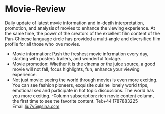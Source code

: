 # Movie-Review
Daily update of latest movie information and in-depth interpretation, promotion, and analysis of movies to enhance the viewing experience. At the same time, the power of the creators of the excellent film content of the Pan-Chinese language circle has provided a multi-angle and diversified film profile for all those who love movies.

- Movie information: Push the freshest movie information every day, starting with posters, trailers, and wonderful footage.
- Movie promotion: Whether it is the cinema or the juice source, a good movie will not fall, focus highlights, fun, enhance your viewing experience.
- Not just movie: seeing the world through movies is even more exciting. You can see fashion pioneers, exquisite cuisine, lonely world trips, emotional sex and participate in hot topic discussions. The world has you more exciting.
-Column subscription: rich movie content column, the first time to see the favorite content.
Tel:+44 1787883225
Email:liu7v5@sina.com
